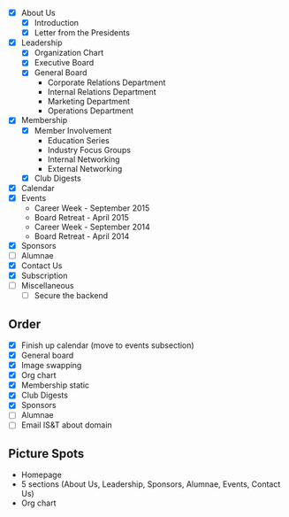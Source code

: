 - [x] About Us
    - [x] Introduction
    - [x] Letter from the Presidents
- [x] Leadership
    - [x] Organization Chart
    - [x] Executive Board
    - [x] General Board
        - Corporate Relations Department
        - Internal Relations Department
        - Marketing Department
        - Operations Department
- [x] Membership
    - [x] Member Involvement
        - Education Series
        - Industry Focus Groups
        - Internal Networking
        - External Networking
    - [x] Club Digests
- [x] Calendar
- [x] Events
    - Career Week - September 2015
    - Board Retreat - April 2015
    - Career Week - September 2014
    - Board Retreat - April 2014
- [x] Sponsors
- [ ] Alumnae
- [x] Contact Us
- [x] Subscription
- [ ] Miscellaneous
    - [ ] Secure the backend

Order
-----
- [x] Finish up calendar (move to events subsection)
- [x] General board
- [x] Image swapping
- [x] Org chart
- [x] Membership static
- [x] Club Digests
- [x] Sponsors
- [ ] Alumnae
- [ ] Email IS&T about domain

Picture Spots
-------------
- Homepage
- 5 sections (About Us, Leadership, Sponsors, Alumnae, Events, Contact Us)
- Org chart
